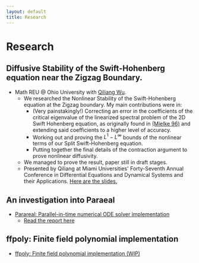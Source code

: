```yaml
---
layout: default
title: Research 
---
```


# Research

## Diffusive Stability of the Swift-Hohenberg equation near the Zigzag Boundary.

- Math REU @ Ohio University with [Qiliang Wu](https://sites.google.com/view/qwu/).
  - We researched the Nonlinear Stability of the Swift-Hohenberg equation at the
    Zigzag boundary. My main contributions were in:
    - (Very painstakingly!) Correcting an error in the coefficients of the
      critical eigenvalue of the
        linearized spectral problem of the 2D Swift Hohenberg equation, as
        originally found in [(Mielke
        96)](https://link.springer.com/article/10.1007/s002200050230) and
        extending said coefficients to a higher level of accuracy.
    - Working out and proving the $L^1-L^\infty$ bounds of the nonlinear terms
        of our Split Swift-Hohenberg equation.
    - Putting together the final details of the contraction argument to prove
        nonlinear diffusivity.
  - We managed to prove the result, paper still in draft stages.
  - Presented by Qiliang at Miami Universities' Forty-Seventh Annual Conference
    in Differential Equations and Dynamical Systems and their Applications.
    [Here are the slides.](./resources/zigzag.pdf)

## An investigation into Paraeal

- [Parareal: Parallel-in-time numerical ODE solver implementation](https://github.com/abhijit-c/Parareal)
  - [Read the report here](./resources/Parareal.pdf)

## ffpoly: Finite field polynomial implementation

- [ffpoly: Finite field polynomial implementation (WIP)](https://github.com/abhijit-c/ffpoly)
